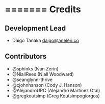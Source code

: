 =======
Credits
=======

Development Lead
----------------

* Daigo Tanaka <daigo@anelen.co>

Contributors
------------

* @sphinks (Ivan Zerin)
* @NiallRees (Niall Woodward)
* @seanglynn-thrive
* @cjohnhanson (Cody J. Hanson)
* @AlejandroUPC (Alejandro Martínez Otal)
* @gregkoutsimp (Greg Koutsimpogiorgos)
